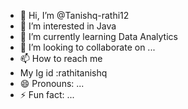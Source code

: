 - 👋 Hi, I’m @Tanishq-rathi12
- 👀 I’m interested in Java
- 🌱 I’m currently learning Data Analytics
- 💞️ I’m looking to collaborate on ...
- 📫 How to reach me
- My Ig id :rathitanishq
- 😄 Pronouns: ...
- ⚡ Fun fact: ...

<!---
Tanishq-rathi12/Tanishq-rathi12 is a ✨ special ✨ repository because its `README.md` (this file) appears on your GitHub profile.
You can click the Preview link to take a look at your changes.
--->
